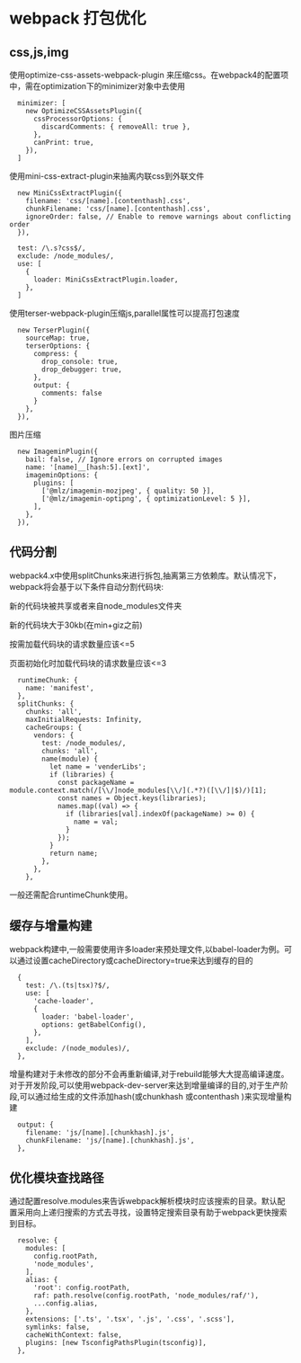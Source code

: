# webpack 打包优化

## css,js,img

使用optimize-css-assets-webpack-plugin 来压缩css。在webpack4的配置项中，需在optimization下的minimizer对象中去使用

```
  minimizer: [
    new OptimizeCSSAssetsPlugin({
      cssProcessorOptions: {
        discardComments: { removeAll: true },
      },
      canPrint: true,
    }),
  ]
```

使用mini-css-extract-plugin来抽离内联css到外联文件

```
  new MiniCssExtractPlugin({
    filename: 'css/[name].[contenthash].css',
    chunkFilename: 'css/[name].[contenthash].css',
    ignoreOrder: false, // Enable to remove warnings about conflicting order
  }),

  test: /\.s?css$/,
  exclude: /node_modules/,
  use: [
    {
      loader: MiniCssExtractPlugin.loader,
    },
  ]
```

使用terser-webpack-plugin压缩js,parallel属性可以提高打包速度

```
  new TerserPlugin({
    sourceMap: true,
    terserOptions: {
      compress: {
        drop_console: true,
        drop_debugger: true,
      },
      output: {
        comments: false
      }
    },
  }),
```

图片压缩

```
  new ImageminPlugin({
    bail: false, // Ignore errors on corrupted images
    name: '[name]__[hash:5].[ext]',
    imageminOptions: {
      plugins: [
        ['@mlz/imagemin-mozjpeg', { quality: 50 }],
        ['@mlz/imagemin-optipng', { optimizationLevel: 5 }],
      ],
    },
  }),
```

## 代码分割

webpack4.x中使用splitChunks来进行拆包,抽离第三方依赖库。默认情况下，webpack将会基于以下条件自动分割代码块:

新的代码块被共享或者来自node_modules文件夹

新的代码块大于30kb(在min+giz之前)

按需加载代码块的请求数量应该<=5

页面初始化时加载代码块的请求数量应该<=3

```
  runtimeChunk: {
    name: 'manifest',
  },
  splitChunks: {
    chunks: 'all',
    maxInitialRequests: Infinity,
    cacheGroups: {
      vendors: {
        test: /node_modules/,
        chunks: 'all',
        name(module) {
          let name = 'venderLibs';
          if (libraries) {
            const packageName = module.context.match(/[\\/]node_modules[\\/](.*?)([\\/]|$)/)[1];
            const names = Object.keys(libraries);
            names.map((val) => {
              if (libraries[val].indexOf(packageName) >= 0) {
                name = val;
              }
            });
          }
          return name;
        },
      },
    },
```

一般还需配合runtimeChunk使用。

## 缓存与增量构建

webpack构建中,一般需要使用许多loader来预处理文件,以babel-loader为例。可以通过设置cacheDirectory或cacheDirectory=true来达到缓存的目的

```
  {
    test: /\.(ts|tsx)?$/,
    use: [
      'cache-loader',
      {
        loader: 'babel-loader',
        options: getBabelConfig(),
      },
    ],
    exclude: /(node_modules)/,
  },
```

增量构建对于未修改的部分不会再重新编译,对于rebuild能够大大提高编译速度。对于开发阶段,可以使用webpack-dev-server来达到增量编译的目的,对于生产阶段,可以通过给生成的文件添加hash(或chunkhash 或contenthash )来实现增量构建

```
  output: {
    filename: 'js/[name].[chunkhash].js',
    chunkFilename: 'js/[name].[chunkhash].js',
  },
```

## 优化模块查找路径

通过配置resolve.modules来告诉webpack解析模块时应该搜索的目录。默认配置采用向上递归搜索的方式去寻找，设置特定搜索目录有助于webpack更快搜索到目标。

```
  resolve: {
    modules: [
      config.rootPath,
      'node_modules',
    ],
    alias: {
      'root': config.rootPath,
      raf: path.resolve(config.rootPath, 'node_modules/raf/'),
      ...config.alias,
    },
    extensions: ['.ts', '.tsx', '.js', '.css', '.scss'],
    symlinks: false,
    cacheWithContext: false,
    plugins: [new TsconfigPathsPlugin(tsconfig)],
  },
```


